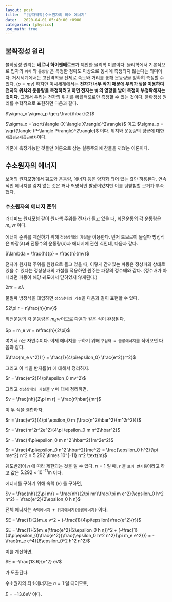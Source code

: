 ```yaml
---
layout: post
title:  "[양자역학]수소원자의 최소 에너지"
date:   2020-04-01 05:40:00 +0900
categories: [physics]
use_math: true
---
```


## 불확정성 원리

불확정성 원리는 **베르너 하이젠베르크**가 제안한 물리학 이론이다. 물리학에서 기본적으로 입자의 `위치` 와 `운동량` 은 특정한 정확도 이상으로 동시에 측정되지 않는다는 의미이다. 거시세계에서는 고전역학을 전제로 속도와 거리를 통해 운동량을 정확히 측정할 수 있다. ($p = mv$) 하지만 미시세계에서는 **전자가 너무 작기 때문에 우리가 `빛`을 이용하여 전자의 위치와 운동량을 측정하려고 하면 전자는 `빛` 의 영향을 받아 측정이 부정확해지는 것이다.** 그래서 우리는 전자의 위치를 확률적으로만 측정할 수 있는 것이다. 불확정성 원리를 수학적으로 표현하면 다음과 같다.

$\sigma_x \sigma_p \geq \frac{\hbar}{2}$

$\sigma_x = \sqrt{\langle (X-\langle X\rangle)^2\rangle}$ 이고 $\sigma_p = \sqrt{\langle (P-\langle P\rangle)^2\rangle}$ 이다. 위치와 운동량의 평균에 대한 `제곱평균제곱근편차`이다.

기존에 측정가능한 것들만 이론으로 삼는 실증주의에 찬물을 끼얹는 이론이다.



## 수소원자의 에너지

보어의 원자모형에서 궤도와 운동량, 에너지 등은 양자화 되어 있는 값만 허용된다. 연속적인 에너지를 갖지 않는 것은 꽤나 혁명적인 발상이었지만 이를 뒷받침할 근거가 부족했다. 

### 수소원자의 에너지 준위

러더퍼드 원자모형 같이 원자핵 주위를 전자가 돌고 있을 때, 회전운동의 각 운동량은 $m_e v r$ 이다.

에너지 준위를 계산하기 위해 `정상상태의 가설`을 이용한다. 먼저 드브로이 물질파 방정식은 파장($\lambda$)과 진동수의 운동량($p$)과 에너지에 관한 식인데, 다음과 같다.

$\lambda = \frac{h}{p} = \frac{h}{mv}$

전자가 원자핵 주위를 원형으로 돌고 있을 때, 이렇게 갇혀있는 파동은 정상파의 상태로 있을 수 있다는 정상상태의 가설를 적용하면 원주는 파장의 정수배와 같다. (정수배가 아니라면 파동이 해당 궤도에서 닫혀있지 않게된다.)

$2\pi r = n\lambda$

물질파 방정식을 대입하면 `정상상태의 가설`을 다음과 같이 표현할 수 있다.

$2\pi r = n\frac{h}{mv}$

회전운동의 각 운동량은 $m_e vr$이므로 다음과 같은 식이 완성된다.

$p = m_e vr = n\frac{h}{2\pi}$

여기서 n은 자연수이다. 이제 에너지를 구하기 위해 `구심력 = 쿨롱에너지`를 적어보면 다음과 같다.

$\frac{m_e v^2}{r} = \frac{1}{4\pi\epsilon_0} \frac{e^2}{r^2}$

그리고 이 식을 반지름($r$) 에 대해서 정리하자.

$r = \frac{e^2}{4\pi\epsilon_0 mv^2}$

그리고 `정상상태의 가설`을 $v$ 에 대해 정리하면,

$v = \frac{nh}{2\pi m r} = \frac{n\hbar}{mr}$

이 두 식을 결합하자.

$r = \frac{e^2}{4\pi \epsilon_0 m (\frac{n^2\hbar^2}{m^2r^2})}$

$r = \frac{m^2r^2e^2}{4\pi \epsilon_0 m n^2\hbar^2}$

$r = \frac{4\pi\epsilon_0 m n^2 \hbar^2}{m^2e^2}$

$r = \frac{4\pi\epsilon_0 n^2 \hbar^2}{me^2} = \frac{\epsilon_0  h^2}{\pi me^2} n^2 = 5.292 \times 10^{-11} n^2 \text{m}$

궤도반경이 $n$ 에 따라 제한되는 것을 알 수 있다. $n=1$ 일 때, $r$ 을 `보어 반지름`이라고 하고 값은 $5.292 \times 10^{-11} \text{m}$ 이다.

에너지를 구하기 위해 속력 ($v$) 를 구하면,

$v = \frac{nh}{2\pi mr} = \frac{nh}{2\pi mr}\frac{\pi m e^2}{\epsilon_0 h^2 n^2} = \frac{e^2}{2\epsilon_0 h n}$

전체 에너지는 `속력에너지 + 위치에너지(쿨롱에너지)` 이다.

$E = \frac{1}{2}m_e v^2 + (-\frac{1}{4\pi\epsilon}\frac{e^2}{r})$ 

$E = \frac{1}{2}m_e(\frac{e^2}{2\epsilon_0 h n})^2 + (-\frac{1}{4\pi\epsilon_0}\frac{e^2}{\frac{\epsilon_0 h^2 n^2}{\pi m_e e^2}}) = - \frac{m_e e^4}{8\epsilon_0^2 h^2 n^2}$

이를 계산하면,

$E = -\frac{13.6}{n^2} eV$

가 도출된다.

수소원자의 최소에너지는 $n=1$ 일 때이므로,

$E = -13.6 eV$ 이다.


